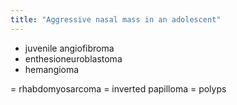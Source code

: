 ```yaml
---
title: "Aggressive nasal mass in an adolescent"
---
```

- juvenile angiofibroma
- enthesioneuroblastoma
- hemangioma

= rhabdomyosarcoma
= inverted papilloma
= polyps

